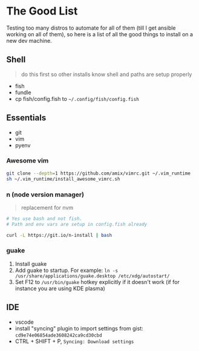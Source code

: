 # The Good List

Testing too many distros to automate for all of them (till I get ansible working on all of them), so here is a list of all the good things to install on a new dev machine.

## Shell

> do this first so other installs know shell and paths are setup properly

- fish
- fundle
- cp fish/config.fish to `~/.config/fish/config.fish`

## Essentials

- git
- vim
- pyenv

### Awesome vim

```bash
git clone --depth=1 https://github.com/amix/vimrc.git ~/.vim_runtime
sh ~/.vim_runtime/install_awesome_vimrc.sh
```

### n (node version manager)

> replacement for nvm

```bash
# Yes use bash and not fish.
# Path and env vars are setup in config.fish already

curl -L https://git.io/n-install | bash
```

### guake

1. Install guake
1. Add guake to startup. For example: `ln -s /usr/share/applications/guake.desktop /etc/xdg/autostart/`
1. Set F12 to `/usr/bin/guake` hotkey explicitly if it doesn't work
(if for instance you are using KDE plasma)

## IDE

- vscode
- install "syncing" plugin to import settings from gist: `cd9e74e06854ade3608242ca9cd30cbd`
- CTRL + SHIFT + P, `Syncing: Download settings`
